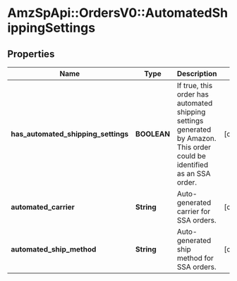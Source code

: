 # AmzSpApi::OrdersV0::AutomatedShippingSettings

## Properties
Name | Type | Description | Notes
------------ | ------------- | ------------- | -------------
**has_automated_shipping_settings** | **BOOLEAN** | If true, this order has automated shipping settings generated by Amazon. This order could be identified as an SSA order. | [optional] 
**automated_carrier** | **String** | Auto-generated carrier for SSA orders. | [optional] 
**automated_ship_method** | **String** | Auto-generated ship method for SSA orders. | [optional] 

